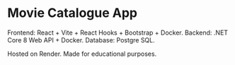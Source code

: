 
# Movie Catalogue App 

Frontend: React + Vite + React Hooks + Bootstrap + Docker.
Backend: .NET Core 8 Web API + Docker.
Database: Postgre SQL.

Hosted on Render. Made for educational purposes.
